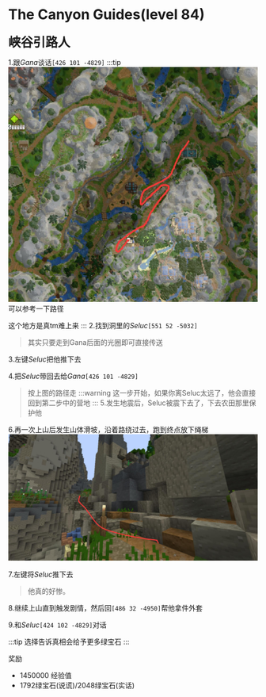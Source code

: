 # The Canyon Guides(level 84)
<span style="font-size: 25px;">**峡谷引路人**</span>

1.跟*Gana*谈话`[426 101 -4829]`
:::tip
![](/assets/img/lvl84-1.jpg)
可以参考一下路径

这个地方是真tm难上来
:::
2.找到洞里的*Seluc*`[551 52 -5032]`
>其实只要走到Gana后面的光圈即可直接传送

3.左键*Seluc*把他推下去

4.把*Seluc*带回去给*Gana*`[426 101 -4829]`
>按上图的路径走
:::warning
这一步开始，如果你离Seluc太远了，他会直接回到第二步中的营地
:::
5.发生地震后，Seluc被震下去了，下去农田那里保护他

6.再一次上山后发生山体滑坡，沿着路绕过去，跑到终点放下绳梯
![](/assets/img/lvl84-2.jpg)

7.左键将*Seluc*推下去
>他真的好惨。

8.继续上山直到触发剧情，然后回`[486 32 -4950]`帮他拿件外套

9.和*Seluc*`[424 102 -4829]`对话

:::tip
选择告诉真相会给予更多绿宝石
:::

奖励
+ 1450000 经验值
+ 1792绿宝石(说谎)/2048绿宝石(实话)